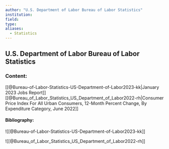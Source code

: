 ```yaml
---
author: "U.S. Department of Labor Bureau of Labor Statistics"
institution:
field:
type:
aliases:
  - Statistics
---
```


## U.S. Department of Labor Bureau of Labor Statistics

### Content:
[[@Bureau-of-Labor-Statistics-US-Department-of-Labor2023-kk|January 2023 Jobs Report]]
[[@Bureau_of_Labor_Statistics_US_Department_of_Labor2022-rh|Consumer Price Index For All Urban Consumers, 12-Month Percent Change, By Expenditure Category, June 2022]]

#### Bibliography:

![[@Bureau-of-Labor-Statistics-US-Department-of-Labor2023-kk]]

![[@Bureau_of_Labor_Statistics_US_Department_of_Labor2022-rh]]